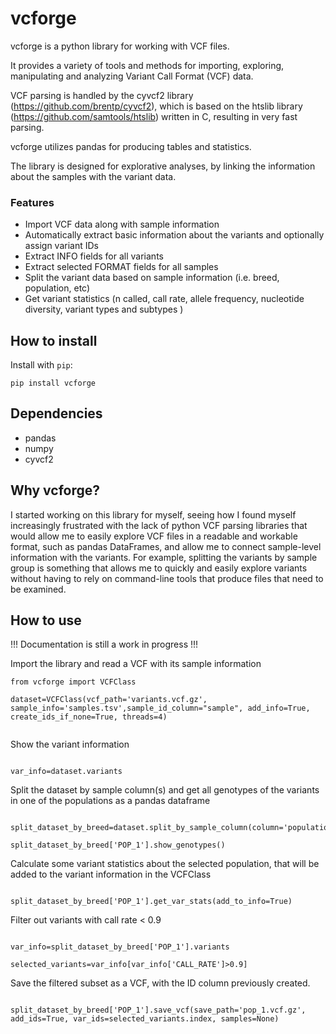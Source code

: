# vcforge
vcforge is a python library for working with VCF files.  

It provides a variety of tools and methods for importing, exploring, manipulating and analyzing Variant Call Format (VCF) data.

VCF parsing is handled by the cyvcf2 library (https://github.com/brentp/cyvcf2), which is based on the htslib library (https://github.com/samtools/htslib) written in C, resulting in very fast parsing.

vcforge utilizes pandas for producing tables and statistics.

The library is designed for explorative analyses, by linking the information about the samples with the variant data.


### Features

* Import VCF data along with sample information
* Automatically extract basic information about the variants and optionally assign variant IDs
* Extract INFO fields for all variants
* Extract selected FORMAT fields for all samples
* Split the variant data based on sample information (i.e. breed, population, etc)
* Get variant statistics (n called, call rate, allele frequency, nucleotide diversity, variant types and subtypes )


## How to install ##

Install with `pip`:

```shell
pip install vcforge
```

## Dependencies ##
* pandas
* numpy
* cyvcf2


## Why vcforge? ##

I started working on this library for myself, seeing how I found myself increasingly frustrated with the lack of python VCF parsing libraries that would allow me to easily explore VCF files in a readable and workable format, such as pandas DataFrames, and allow me to connect sample-level information with the variants. For example, splitting the variants by sample group is something that allows me to quickly and easily explore variants without having to rely on command-line tools that produce files that need to be examined.


## How to use ##

!!! Documentation is still a work in progress !!!

Import the library and read a VCF with its sample information
```shell
from vcforge import VCFClass

dataset=VCFClass(vcf_path='variants.vcf.gz', sample_info='samples.tsv',sample_id_column="sample", add_info=True, create_ids_if_none=True, threads=4)


```
Show the variant information

```shell

var_info=dataset.variants

```
Split the dataset by sample column(s) and get all genotypes of the variants in one of the populations as a pandas dataframe

```shell

split_dataset_by_breed=dataset.split_by_sample_column(column='population')

split_dataset_by_breed['POP_1'].show_genotypes()
```

Calculate some variant statistics about the selected population, that will be added to the variant information in the VCFClass

```shell

split_dataset_by_breed['POP_1'].get_var_stats(add_to_info=True)

```

Filter out variants with call rate < 0.9

```shell

var_info=split_dataset_by_breed['POP_1'].variants

selected_variants=var_info[var_info['CALL_RATE']>0.9]

```

Save the filtered subset as a VCF, with the ID column previously created.

```shell

split_dataset_by_breed['POP_1'].save_vcf(save_path='pop_1.vcf.gz', add_ids=True, var_ids=selected_variants.index, samples=None)
```
